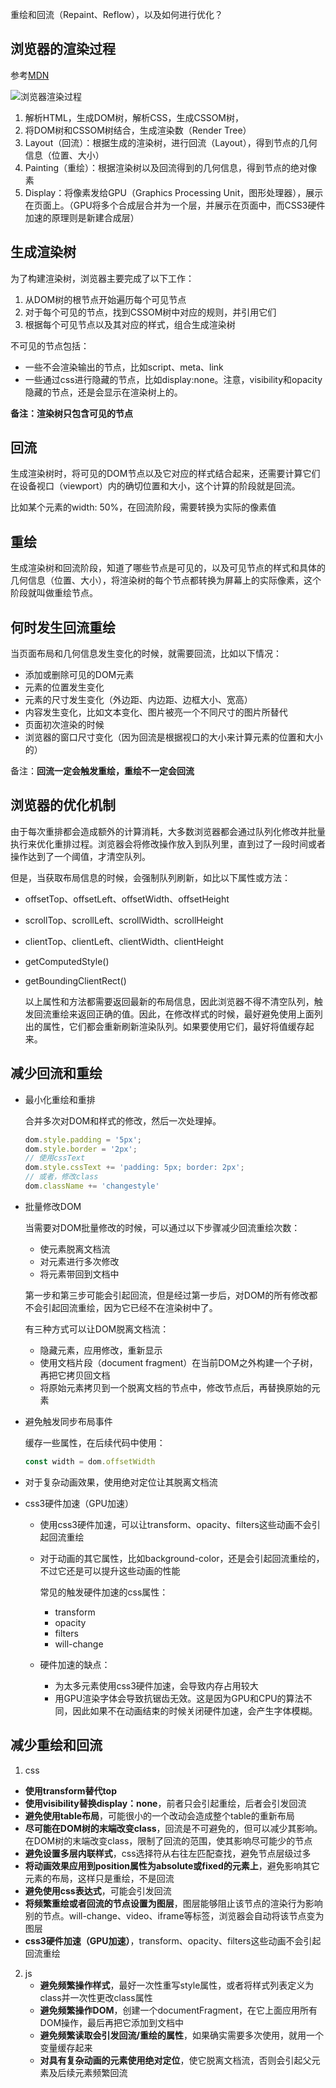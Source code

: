 重绘和回流（Repaint、Reflow），以及如何进行优化？

## 浏览器的渲染过程

参考[MDN](https://developers.google.com/web/fundamentals/performance/critical-rendering-path/render-tree-construction?hl=zh-cn)

![浏览器渲染过程](https://likwotsing.github.io/images/浏览器渲染过程.png)

1. 解析HTML，生成DOM树，解析CSS，生成CSSOM树，
2. 将DOM树和CSSOM树结合，生成渲染数（Render Tree）
3. Layout（回流）：根据生成的渲染树，进行回流（Layout），得到节点的几何信息（位置、大小）
4. Painting（重绘）：根据渲染树以及回流得到的几何信息，得到节点的绝对像素
5. Display：将像素发给GPU（Graphics Processing Unit，图形处理器），展示在页面上。（GPU将多个合成层合并为一个层，并展示在页面中，而CSS3硬件加速的原理则是新建合成层）

 ## 生成渲染树

为了构建渲染树，浏览器主要完成了以下工作：

1. 从DOM树的根节点开始遍历每个可见节点
2. 对于每个可见的节点，找到CSSOM树中对应的规则，并引用它们
3. 根据每个可见节点以及其对应的样式，组合生成渲染树

不可见的节点包括：

- 一些不会渲染输出的节点，比如script、meta、link
- 一些通过css进行隐藏的节点，比如display:none。注意，visibility和opacity隐藏的节点，还是会显示在渲染树上的。

**备注：渲染树只包含可见的节点**

## 回流

生成渲染树时，将可见的DOM节点以及它对应的样式结合起来，还需要计算它们在设备视口（viewport）内的确切位置和大小，这个计算的阶段就是回流。

比如某个元素的width: 50%，在回流阶段，需要转换为实际的像素值

## 重绘

生成渲染树和回流阶段，知道了哪些节点是可见的，以及可见节点的样式和具体的几何信息（位置、大小），将渲染树的每个节点都转换为屏幕上的实际像素，这个阶段就叫做重绘节点。

## 何时发生回流重绘

当页面布局和几何信息发生变化的时候，就需要回流，比如以下情况：

- 添加或删除可见的DOM元素
- 元素的位置发生变化
- 元素的尺寸发生变化（外边距、内边距、边框大小、宽高）
- 内容发生变化，比如文本变化、图片被亮一个不同尺寸的图片所替代
- 页面初次渲染的时候
- 浏览器的窗口尺寸变化（因为回流是根据视口的大小来计算元素的位置和大小的）

备注：**回流一定会触发重绘，重绘不一定会回流**

## 浏览器的优化机制

由于每次重排都会造成额外的计算消耗，大多数浏览器都会通过队列化修改并批量执行来优化重排过程。浏览器会将修改操作放入到队列里，直到过了一段时间或者操作达到了一个阈值，才清空队列。

但是，当获取布局信息的时候，会强制队列刷新，如比以下属性或方法：

- offsetTop、offsetLeft、offsetWidth、offsetHeight

- scrollTop、scrollLeft、scrollWidth、scrollHeight

- clientTop、clientLeft、clientWidth、clientHeight

- getComputedStyle()

- getBoundingClientRect()

  以上属性和方法都需要返回最新的布局信息，因此浏览器不得不清空队列，触发回流重绘来返回正确的值。因此，在修改样式的时候，最好避免使用上面列出的属性，它们都会重新刷新渲染队列。如果要使用它们，最好将值缓存起来。

## 减少回流和重绘

- 最小化重绘和重排

  合并多次对DOM和样式的修改，然后一次处理掉。

  ```js
  dom.style.padding = '5px';
  dom.style.border = '2px';
  // 使用cssText
  dom.style.cssText += 'padding: 5px; border: 2px';
  // 或者，修改class
  dom.className += 'changestyle'
  ```

- 批量修改DOM

  当需要对DOM批量修改的时候，可以通过以下步骤减少回流重绘次数：

  - 使元素脱离文档流
  - 对元素进行多次修改
  - 将元素带回到文档中

  第一步和第三步可能会引起回流，但是经过第一步后，对DOM的所有修改都不会引起回流重绘，因为它已经不在渲染树中了。

  有三种方式可以让DOM脱离文档流：

  - 隐藏元素，应用修改，重新显示
  - 使用文档片段（document fragment）在当前DOM之外构建一个子树，再把它拷贝回文档
  - 将原始元素拷贝到一个脱离文档的节点中，修改节点后，再替换原始的元素

- 避免触发同步布局事件

  缓存一些属性，在后续代码中使用：

  ```js
  const width = dom.offsetWidth
  ```

- 对于复杂动画效果，使用绝对定位让其脱离文档流

- css3硬件加速（GPU加速）

  - 使用css3硬件加速，可以让transform、opacity、filters这些动画不会引起回流重绘

  - 对于动画的其它属性，比如background-color，还是会引起回流重绘的，不过它还是可以提升这些动画的性能

    常见的触发硬件加速的css属性：

    - transform
    - opacity
    - filters
    - will-change

  - 硬件加速的缺点：

    - 为太多元素使用css3硬件加速，会导致内存占用较大
    - 用GPU渲染字体会导致抗锯齿无效。这是因为GPU和CPU的算法不同，因此如果不在动画结束的时候关闭硬件加速，会产生字体模糊。




## 减少重绘和回流

1.  css
   - **使用transform替代top**
   - **使用visibility替换display：none**，前者只会引起重绘，后者会引发回流
   - **避免使用table布局**，可能很小的一个改动会造成整个table的重新布局
   - **尽可能在DOM树的末端改变class**，回流是不可避免的，但可以减少其影响。在DOM树的末端改变class，限制了回流的范围，使其影响尽可能少的节点
   - **避免设置多层内联样式**，css选择符从右往左匹配查找，避免节点层级过多
   - **将动画效果应用到position属性为absolute或fixed的元素上**，避免影响其它元素的布局，这样只是重绘，不是回流
   - **避免使用css表达式**，可能会引发回流
   - **将频繁重绘或者回流的节点设置为图层**，图层能够阻止该节点的渲染行为影响别的节点。will-change、video、iframe等标签，浏览器会自动将该节点变为图层
   - **css3硬件加速（GPU加速）**，transform、opacity、filters这些动画不会引起回流重绘
2. js
   - **避免频繁操作样式**，最好一次性重写style属性，或者将样式列表定义为class并一次性更改class属性
   - **避免频繁操作DOM**，创建一个documentFragment，在它上面应用所有DOM操作，最后再把它添加到文档中
   - **避免频繁读取会引发回流/重绘的属性**，如果确实需要多次使用，就用一个变量缓存起来
   - **对具有复杂动画的元素使用绝对定位**，使它脱离文档流，否则会引起父元素及后续元素频繁回流